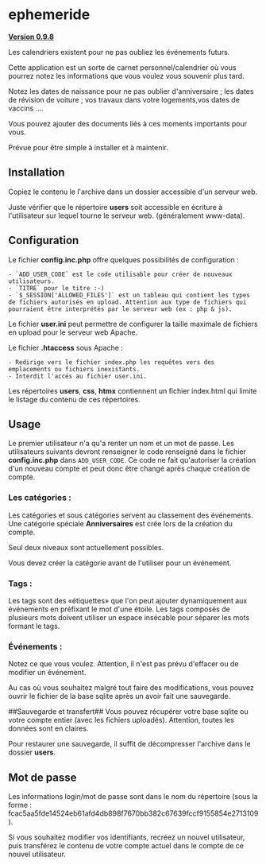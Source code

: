 # ephemeride
<u>**Version 0.9.8**</u>

Les calendriers existent pour ne pas oubliez les événements futurs.

Cette application est un sorte de carnet personnel/calendrier  où vous pourrez notez les informations que vous voulez vous souvenir plus tard.

Notez les dates de naissance pour ne pas oublier d'anniversaire ; les dates de révision de voiture ; vos travaux dans votre logements,vos dates de vaccins ....

Vous pouvez ajouter des documents liés à ces moments importants pour vous.

Prévue pour être simple à installer et à maintenir.

## Installation
Copiez le contenu le l'archive dans un dossier accessible d'un serveur web.

Juste vérifier que le répertoire **users** soit accessible en écriture à l'utilisateur sur lequel tourne le serveur web.
(généralement www-data).

## Configuration
Le fichier **config.inc.php** offre quelques possibilités de configuration :

    - `ADD_USER_CODE` est le code utilisable pour créer de nouveaux utilisateurs.
    - `TITRE` pour le titre :-)
    - `$_SESSION['ALLOWED_FILES']` est un tableau qui contient les types de fichiers autorisés en upload. Attention aux type de fichiers qui pourraient être interprétés par le serveur web (ex : php & js).

Le fichier **user.ini** peut permettre de configurer la taille maximale de fichiers en upload pour le serveur web Apache.

Le fichier **.htaccess** sous Apache :

    - Redirige vers le fichier index.php les requêtes vers des emplacements ou fichiers inexistants.
    - Interdit l'accés au fichier user.ini.

Les répertoires **users**, **css**, **htmx** contiennent un fichier index.html qui limite le listage du contenu de ces répertoires.

## Usage
Le premier utilisateur n'a qu'a renter un nom et un mot de passe. Les utilisateurs suivants devront renseigner le code renseigné dans le fichier **config.inc.php** dans `ADD_USER_CODE`. Ce code ne fait qu'autoriser la création d'un nouveau compte et peut donc être changé après chaque création de compte.

### Les catégories :
Les catégories et sous catégories servent au classement des événements.
Une catégorie spéciale **Anniversaires** est crée lors de la création du compte.

Seul deux niveaux sont actuellement possibles.

Vous devez créer la catégorie avant de l'utiliser pour un événement.

### Tags :
Les tags sont des &laquo;étiquettes&raquo; que l'on peut ajouter dynamiquement aux événements en préfixant le mot d'une étoile. Les tags composés de plusieurs mots doivent utiliser un espace insécable pour séparer les mots formant le tags.

### Événements :
Notez ce que vous voulez. Attention, il n'est pas prévu d'effacer ou de modifier un événement.

Au cas où vous souhaitez malgré tout faire des modifications, vous pouvez ouvrir le fichier de la base sqlite après un avoir fait une sauvegarde.

##Sauvegarde et transfert##
Vous pouvez récupérer votre base sqlite ou votre compte entier (avec les fichiers uploadés). Attention, toutes les données sont en claires.

Pour restaurer une sauvegarde, il suffit de décompresser
l'archive dans le dossier **users**.

## Mot de passe
Les informations login/mot de passe sont dans le nom du répertoire (sous la forme : fcac5aa5fde14524eb61afd4db898f7670bb382c67639fccf9155854e2713109).

Si vous souhaitez modifier vos identifiants, recréez un nouvel utilisateur, puis transférez le contenu de votre compte actuel dans le compte de ce nouvel utilisateur.
